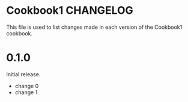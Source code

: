 # Cookbook1 CHANGELOG

This file is used to list changes made in each version of the Cookbook1 cookbook.

# 0.1.0

Initial release.

- change 0
- change 1


